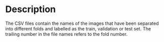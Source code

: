# Description

The CSV files contain the names of the images that have been separated into different folds and labelled as the train, validation or test set. The trailing number in the file names refers to the fold number.
